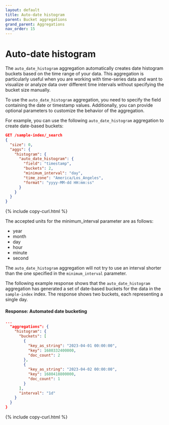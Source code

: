 ```yaml
---
layout: default
title: Auto-date histogram
parent: Bucket aggregations
grand_parent: Aggregations
nav_order: 15
---
```


# Auto-date histogram

The `auto_date_histogram` aggregation automatically creates date histogram buckets based on the time range of your data. This aggregation is particularly useful when you are working with time-series data and want to visualize or analyze data over different time intervals without specifying the bucket size manually.

To use the `auto_date_histogram` aggregation, you need to specify the field containing the date or timestamp values. Additionally, you can provide optional parameters to customize the behavior of the aggregation.

For example, you can use the following `auto_date_histogram` aggregation to create date-based buckets:

```json
GET /sample-index/_search
{
  "size": 0,
  "aggs": {
    "histogram": {
      "auto_date_histogram": {
        "field": "timestamp",
        "buckets": 2,
        "minimum_interval": "day",
        "time_zone": "America/Los_Angeles",
        "format": "yyyy-MM-dd HH:mm:ss"
      }
    }
  }
}
```
{% include copy-curl.html %}

The accepted units for the minimum_interval parameter are as follows:

- year
- month
- day
- hour
- minute
- second

The `auto_date_histogram` aggregation will not try to use an interval shorter than the one specified in the `minimum_interval` parameter.

The following example response shows that the `auto_date_histogram` aggregation has generated a set of date-based buckets for the data in the `sample-index` index. The response shows two buckets, each representing a single day.

#### Response: Automated date bucketing  
```json
...
  "aggregations": {
    "histogram": {
      "buckets": [
        {
          "key_as_string": "2023-04-01 00:00:00",
          "key": 1680332400000,
          "doc_count": 2
        },
        {
          "key_as_string": "2023-04-02 00:00:00",
          "key": 1680418800000,
          "doc_count": 1
        }
      ],
      "interval": "1d"
    }
  }
}
```
{% include copy-curl.html %}

